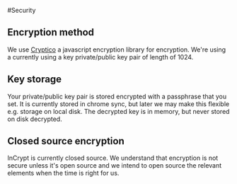 #Security

## Encryption method
We use [Cryptico](https://github.com/wwwtyro/cryptico) a javascript encryption library for encryption. We're using a currently using a key private/public key pair of length of 1024.

## Key storage
Your private/public key pair is stored encrypted with a passphrase that you set. It is currently stored in chrome sync, but later we may make this flexible e.g. storage on local disk. The decrypted key is in memory, but never stored on disk decrypted.

## Closed source encryption

InCrypt is currently closed source. We understand that encryption is not secure unless it's open source and we intend to open source the relevant elements when the time is right for us.




